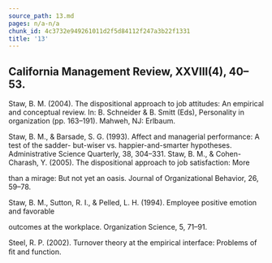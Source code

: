 ```yaml
---
source_path: 13.md
pages: n/a-n/a
chunk_id: 4c3732e949261011d2f5d84112f247a3b22f1331
title: '13'
---
```

## California Management Review, XXVIII(4), 40–53.

Staw, B. M. (2004). The dispositional approach to job attitudes: An empirical and conceptual review. In: B. Schneider & B. Smitt (Eds), Personality in organization (pp. 163–191). Mahweh, NJ: Erlbaum.

Staw, B. M., & Barsade, S. G. (1993). Affect and managerial performance: A test of the sadder- but-wiser vs. happier-and-smarter hypotheses. Administrative Science Quarterly, 38, 304–331. Staw, B. M., & Cohen-Charash, Y. (2005). The dispositional approach to job satisfaction: More

than a mirage: But not yet an oasis. Journal of Organizational Behavior, 26, 59–78.

Staw, B. M., Sutton, R. I., & Pelled, L. H. (1994). Employee positive emotion and favorable

outcomes at the workplace. Organization Science, 5, 71–91.

Steel, R. P. (2002). Turnover theory at the empirical interface: Problems of ﬁt and function.
